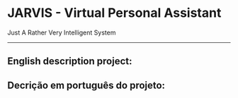 # JARVIS - Virtual Personal Assistant
Just A Rather Very Intelligent System

***
## English description project:


## Decrição em português do projeto:
